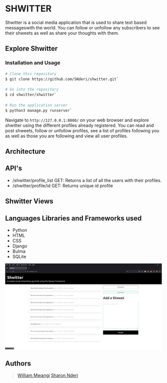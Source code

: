 # SHWITTER
Shwitter is a social media application that is used to share text based messageswith the world.
You can follow or unfollow any subscribers to see their shweets as well as share your thoughts with them.

## Explore Shwitter
### Installation and Usage
```bash
# Clone this repository
$ git clone https://github.com/SNderi/shwitter.git`

# Go into the repository
$ cd shwitter/shwitter`

# Run the application server
$ python3 manage.py runserver`
```

Navigate to `http://127.0.0.1:8000/` on your web browser and explore shwitter using the different profiles already registered.
You can read and post shweets, follow or unfollow profiles, see a list of profiles following you as well as those you are following and view all user profiles.

## Architecture
## API's
- /shwitter/profile_list
GET: Returns a list of all the users with their profiles.
- /shwitter/profile/id
GET: Returns unique id profile
## Shwitter Views
## Languages Libraries and Frameworks used
- Python
- HTML
- CSS
- Django
- Bulma
- SQLite

![alt text](https://github.com/SNderi/shwitter/blob/main/Images/dashboard.png)

## Authors
> [William Mwangi](./https://github.com/william-4)
> [Sharon Nderi](./https://github.com/SNderi)
